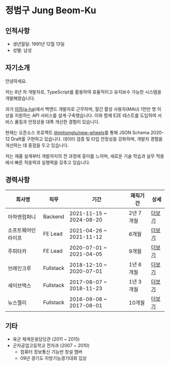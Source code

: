 # 정범구 Jung Beom-Ku

## 인적사항

- 생년월일: 1991년 12월 13일
- 성별: 남성

## 자기소개

안녕하세요.

저는 8년 차 개발자로, TypeScript를 활용하여 효율적이고 유지보수 가능한 시스템을 개발해왔습니다.

과거 [아하(a-ha)](https://www.a-ha.io/)에서 백엔드 개발자로 근무하며, 월간 활성 사용자(MAU) 1천만 명 이상을 지원하는 API 서비스를 설계·구축했습니다. 이와 함께 E2E 테스트를 도입하여 서비스 품질과 안정성을 대폭 개선한 경험이 있습니다.

현재는 오픈소스 프로젝트 [@imhonglu/new-wheels](https://github.com/imhonglu/new-wheels)를 통해 JSON Schema 2020-12 Draft를 구현하고 있습니다. 데이터 검증 및 타입 안정성을 강화하며, 개발자 경험을 개선하는 데 중점을 두고 있습니다.

저는 제품 설계부터 개발까지의 전 과정에 흥미를 느끼며, 새로운 기술 학습과 실무 적용에서 빠른 적응력과 실행력을 갖추고 있습니다.

## 경력사항

| 회사명 | 직무 | 기간 | 재직기간 | 상세 |
| --- | --- | --- | --- | --- |
| 아하앤컴퍼니 | Backend | 2021-11-15 ~ 2024-08-20 | 2년 7개월 | [더보기](./careers/6_ahancompany.md) |
| 소프트웨어인라이프 | FE Lead | 2021-04-26 ~ 2021-11-12 | 6개월 | [더보기](./careers/5_softwareinlife.md) |
| 주피타카 | FE Lead | 2020-07-01 ~ 2021-04-05 | 9개월 | [더보기](./careers/4_jupitaka.md) |
| 브레인크루 | Fullstack | 2018-12-10 ~ 2020-07-01 | 1년 6개월 | [더보기](./careers/3_braincrew.md) |
| 세이브택스 | Fullstack | 2017-08-07 ~ 2018-11-23 | 1년 3개월 | [더보기](./careers/2_savetax.md) |
| 뉴스젤리 | Fullstack | 2016-09-08 ~ 2017-08-01 | 10개월 | [더보기](./careers/1_newsjelly.md) |

## 기타

- 육군 체계운용담당관 (2011 ~ 2015)
- 군자공업고등학교 전자과 (2007 ~ 2010)
  - 컴퓨터 정보통신 기능반 창설 멤버
  - 09년 경기도 지방기능경기대회 입상
